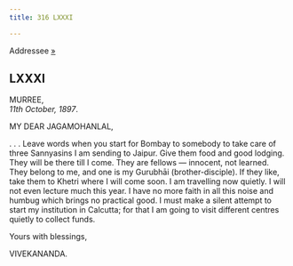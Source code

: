 ```yaml
---
title: 316 LXXXI

---
```

  

  
Addressee [»](../../volume_9/letters_fifth_series/121_jagmohan.htm)

## LXXXI

MURREE,  
*11th October, 1897*.

MY DEAR JAGAMOHANLAL,

. . . Leave words when you start for Bombay to somebody to take care of
three Sannyasins I am sending to Jaipur. Give them food and good
lodging. They will be there till I come. They are fellows — innocent,
not learned. They belong to me, and one is my Gurubhāi
(brother-disciple). If they like, take them to Khetri where I will come
soon. I am travelling now quietly. I will not even lecture much this
year. I have no more faith in all this noise and humbug which brings no
practical good. I must make a silent attempt to start my institution in
Calcutta; for that I am going to visit different centres quietly to
collect funds.

Yours with blessings,

VIVEKANANDA.